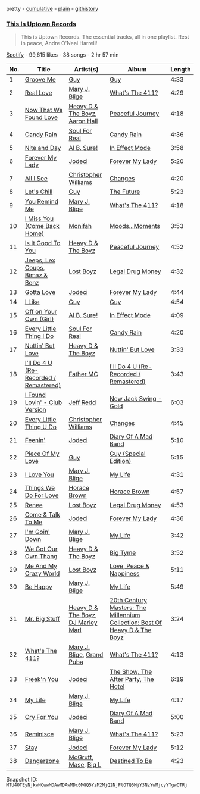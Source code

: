 pretty - [cumulative](/playlists/cumulative/37i9dQZF1DX7zDoGkCTwrF.md) - [plain](/playlists/plain/37i9dQZF1DX7zDoGkCTwrF) - [githistory](https://github.githistory.xyz/mackorone/spotify-playlist-archive/blob/main/playlists/plain/37i9dQZF1DX7zDoGkCTwrF)

### [This Is Uptown Records](https://open.spotify.com/playlist/37i9dQZF1DX7zDoGkCTwrF)

> This is Uptown Records\. The essential tracks, all in one playlist\. Rest in peace, Andre O'Neal Harrell!

[Spotify](https://open.spotify.com/user/spotify) - 99,615 likes - 38 songs - 2 hr 57 min

| No. | Title | Artist(s) | Album | Length |
|---|---|---|---|---|
| 1 | [Groove Me](https://open.spotify.com/track/7t4rA2AxpG7yAhgRwopfn2) | [Guy](https://open.spotify.com/artist/2IBPIcSkvQZyoaVfoyZKE8) | [Guy](https://open.spotify.com/album/1b4uW38DLtC6GlGr39AGHc) | 4:33 |
| 2 | [Real Love](https://open.spotify.com/track/3XG801WWhqC753dekEBkMt) | [Mary J\. Blige](https://open.spotify.com/artist/1XkoF8ryArs86LZvFOkbyr) | [What's The 411?](https://open.spotify.com/album/5Q3xLiKnY4ShDuQda7qfg2) | 4:29 |
| 3 | [Now That We Found Love](https://open.spotify.com/track/1KONmY3enP3r3nIPQidWAy) | [Heavy D & The Boyz](https://open.spotify.com/artist/4KHdmkq99PXA6QEJ2lKpA3), [Aaron Hall](https://open.spotify.com/artist/772SIFJQiXTCfxncTK1UMn) | [Peaceful Journey](https://open.spotify.com/album/4bAwnTaD8QcruiVdb1zzzY) | 4:18 |
| 4 | [Candy Rain](https://open.spotify.com/track/4j1Bk0BEIGCF9hR7cSwl9d) | [Soul For Real](https://open.spotify.com/artist/296LotOmbj7eOX7r9l46fK) | [Candy Rain](https://open.spotify.com/album/0GmC4fd7RwxsFoo5Ht4nKp) | 4:36 |
| 5 | [Nite and Day](https://open.spotify.com/track/3r0Rhl5Zdo9YjACZNsaBvN) | [Al B\. Sure!](https://open.spotify.com/artist/1fvz0vd4P0LNMkAysF1ivk) | [In Effect Mode](https://open.spotify.com/album/3RjOQ5eRm9f5kf6ysRpByu) | 3:58 |
| 6 | [Forever My Lady](https://open.spotify.com/track/2pY99npaZKTVAyw2DhV9Bo) | [Jodeci](https://open.spotify.com/artist/1eNkUXHPaXyuyC8NAgzykK) | [Forever My Lady](https://open.spotify.com/album/2u41wsU4YVTbtOTCapKLe7) | 5:20 |
| 7 | [All I See](https://open.spotify.com/track/0TEPE1KMWY0satuZIBtuRt) | [Christopher Williams](https://open.spotify.com/artist/27TmRLInIAVyWyU14KlALf) | [Changes](https://open.spotify.com/album/0POYPvGgqNdWX1G3BQBncS) | 4:20 |
| 8 | [Let's Chill](https://open.spotify.com/track/12soRJf1RZRsCd0QUnJUYL) | [Guy](https://open.spotify.com/artist/2IBPIcSkvQZyoaVfoyZKE8) | [The Future](https://open.spotify.com/album/3zuoynFUwVMW9cUl7V5I0q) | 5:23 |
| 9 | [You Remind Me](https://open.spotify.com/track/3IuJXTVipz0DGz70MaCfgW) | [Mary J\. Blige](https://open.spotify.com/artist/1XkoF8ryArs86LZvFOkbyr) | [What's The 411?](https://open.spotify.com/album/5Q3xLiKnY4ShDuQda7qfg2) | 4:18 |
| 10 | [I Miss You \(Come Back Home\)](https://open.spotify.com/track/6nXzKd8oA6N1qgG1vMZUKe) | [Monifah](https://open.spotify.com/artist/7peqq4aACFkBwIWGG0YRJ9) | [Moods...Moments](https://open.spotify.com/album/3yjR5bvHW4y0REaZKaARa3) | 3:53 |
| 11 | [Is It Good To You](https://open.spotify.com/track/4WHQzXnWyTlE1UOmmxRDOw) | [Heavy D & The Boyz](https://open.spotify.com/artist/4KHdmkq99PXA6QEJ2lKpA3) | [Peaceful Journey](https://open.spotify.com/album/4bAwnTaD8QcruiVdb1zzzY) | 4:52 |
| 12 | [Jeeps, Lex Coups, Bimaz & Benz](https://open.spotify.com/track/02nH7HXbs3i9kdWef9or8E) | [Lost Boyz](https://open.spotify.com/artist/0OtigLoCgLYvXnMxbE5qH5) | [Legal Drug Money](https://open.spotify.com/album/6DciMZgZkLpqsjJUd5XgpF) | 4:32 |
| 13 | [Gotta Love](https://open.spotify.com/track/0KUJ1RLzab3hAB1ttlnSga) | [Jodeci](https://open.spotify.com/artist/1eNkUXHPaXyuyC8NAgzykK) | [Forever My Lady](https://open.spotify.com/album/2u41wsU4YVTbtOTCapKLe7) | 4:44 |
| 14 | [I Like](https://open.spotify.com/track/67j0ZucyzdfMGWLe2kh6Ze) | [Guy](https://open.spotify.com/artist/2IBPIcSkvQZyoaVfoyZKE8) | [Guy](https://open.spotify.com/album/1b4uW38DLtC6GlGr39AGHc) | 4:54 |
| 15 | [Off on Your Own \(Girl\)](https://open.spotify.com/track/2GRMJEIAvKlqJd9UHZTjRD) | [Al B\. Sure!](https://open.spotify.com/artist/1fvz0vd4P0LNMkAysF1ivk) | [In Effect Mode](https://open.spotify.com/album/3RjOQ5eRm9f5kf6ysRpByu) | 4:09 |
| 16 | [Every Little Thing I Do](https://open.spotify.com/track/5u3rsmRYRSKJpFHXPT4p07) | [Soul For Real](https://open.spotify.com/artist/296LotOmbj7eOX7r9l46fK) | [Candy Rain](https://open.spotify.com/album/0GmC4fd7RwxsFoo5Ht4nKp) | 4:20 |
| 17 | [Nuttin' But Love](https://open.spotify.com/track/43JSZNyRzLa3nD9W0hfD48) | [Heavy D & The Boyz](https://open.spotify.com/artist/4KHdmkq99PXA6QEJ2lKpA3) | [Nuttin' But Love](https://open.spotify.com/album/3WIm2cGDu6bRWAJDFhbgeK) | 3:33 |
| 18 | [I'll Do 4 U \(Re\-Recorded / Remastered\)](https://open.spotify.com/track/7zyLObYw4QUKQDyZOb4J0Y) | [Father MC](https://open.spotify.com/artist/6LYeatSMMLGVN0DPtMkmTM) | [I'll Do 4 U \(Re\-Recorded / Remastered\)](https://open.spotify.com/album/14HYMxFhpgDIr9cci1u0kt) | 3:43 |
| 19 | [I Found Lovin' \- Club Version](https://open.spotify.com/track/3cfPqYM4RsTvMUZSCLJBZU) | [Jeff Redd](https://open.spotify.com/artist/4pQtCciYtP1aEqpcFnqiy4) | [New Jack Swing \- Gold](https://open.spotify.com/album/7JHcFFEHxlkXWf0W6UIVk8) | 6:03 |
| 20 | [Every Little Thing U Do](https://open.spotify.com/track/6g9wUkxTf1MkfURIFHNTSK) | [Christopher Williams](https://open.spotify.com/artist/27TmRLInIAVyWyU14KlALf) | [Changes](https://open.spotify.com/album/0POYPvGgqNdWX1G3BQBncS) | 4:45 |
| 21 | [Feenin'](https://open.spotify.com/track/0IyGPlGWkWZubMgC3qdBWz) | [Jodeci](https://open.spotify.com/artist/1eNkUXHPaXyuyC8NAgzykK) | [Diary Of A Mad Band](https://open.spotify.com/album/41pgxrq2gjdSsGnqofrHGj) | 5:10 |
| 22 | [Piece Of My Love](https://open.spotify.com/track/4H0ZQZqKL19tJxi1cSjtey) | [Guy](https://open.spotify.com/artist/2IBPIcSkvQZyoaVfoyZKE8) | [Guy \(Special Edition\)](https://open.spotify.com/album/0OQFSlarAIy9dNEAMFiHXr) | 5:15 |
| 23 | [I Love You](https://open.spotify.com/track/1BrygDkHQpsLoH93nbTjtj) | [Mary J\. Blige](https://open.spotify.com/artist/1XkoF8ryArs86LZvFOkbyr) | [My Life](https://open.spotify.com/album/1OQ5l5rHKqUumPpn559zJC) | 4:31 |
| 24 | [Things We Do For Love](https://open.spotify.com/track/2fzKLDa3YlAJ1Qkkxm5ZqH) | [Horace Brown](https://open.spotify.com/artist/5Ag2Y0TZZusl7Ky6dBjvuE) | [Horace Brown](https://open.spotify.com/album/7mTHBGzO1TsYZv5yAd89v1) | 4:57 |
| 25 | [Renee](https://open.spotify.com/track/71mNLAZsr1frFhpCa3JI8G) | [Lost Boyz](https://open.spotify.com/artist/0OtigLoCgLYvXnMxbE5qH5) | [Legal Drug Money](https://open.spotify.com/album/6DciMZgZkLpqsjJUd5XgpF) | 4:53 |
| 26 | [Come & Talk To Me](https://open.spotify.com/track/63uR29DnkNPUiorL30cHnj) | [Jodeci](https://open.spotify.com/artist/1eNkUXHPaXyuyC8NAgzykK) | [Forever My Lady](https://open.spotify.com/album/2u41wsU4YVTbtOTCapKLe7) | 4:36 |
| 27 | [I'm Goin' Down](https://open.spotify.com/track/0I5mUa3CZPcsrWwlUmTWkV) | [Mary J\. Blige](https://open.spotify.com/artist/1XkoF8ryArs86LZvFOkbyr) | [My Life](https://open.spotify.com/album/1OQ5l5rHKqUumPpn559zJC) | 3:42 |
| 28 | [We Got Our Own Thang](https://open.spotify.com/track/0yndiszlOMgxOu3y2vKZvB) | [Heavy D & The Boyz](https://open.spotify.com/artist/4KHdmkq99PXA6QEJ2lKpA3) | [Big Tyme](https://open.spotify.com/album/2RDUJixbxpkSdNdDLR4LL8) | 3:52 |
| 29 | [Me And My Crazy World](https://open.spotify.com/track/5Sl4762Gx7mbUV9R8Mrbut) | [Lost Boyz](https://open.spotify.com/artist/0OtigLoCgLYvXnMxbE5qH5) | [Love, Peace & Nappiness](https://open.spotify.com/album/1vim3noQulpNnLf8msDHgP) | 5:11 |
| 30 | [Be Happy](https://open.spotify.com/track/5X82VFLvjpeWQlTSShqqj0) | [Mary J\. Blige](https://open.spotify.com/artist/1XkoF8ryArs86LZvFOkbyr) | [My Life](https://open.spotify.com/album/1OQ5l5rHKqUumPpn559zJC) | 5:49 |
| 31 | [Mr\. Big Stuff](https://open.spotify.com/track/1mebaW0RoNJGgnJ42JuZyp) | [Heavy D & The Boyz](https://open.spotify.com/artist/4KHdmkq99PXA6QEJ2lKpA3), [DJ Marley Marl](https://open.spotify.com/artist/57CcS2fO7MFSQkuzW6TWxX) | [20th Century Masters: The Millennium Collection: Best Of Heavy D & The Boyz](https://open.spotify.com/album/3ukqMHsEadxDwGV1eMyxG3) | 3:24 |
| 32 | [What's The 411?](https://open.spotify.com/track/4a5lccycZkignXqPJpjft6) | [Mary J\. Blige](https://open.spotify.com/artist/1XkoF8ryArs86LZvFOkbyr), [Grand Puba](https://open.spotify.com/artist/6IjhOxJSTPh15KgFTSZ68K) | [What's The 411?](https://open.spotify.com/album/5Q3xLiKnY4ShDuQda7qfg2) | 4:13 |
| 33 | [Freek'n You](https://open.spotify.com/track/43sNw9nvGYGLYnNiwI8oMZ) | [Jodeci](https://open.spotify.com/artist/1eNkUXHPaXyuyC8NAgzykK) | [The Show, The After Party, The Hotel](https://open.spotify.com/album/5tincGtQaRD1QoXAT0PELz) | 6:19 |
| 34 | [My Life](https://open.spotify.com/track/7ytES33eLYS9WaZLKqWfYM) | [Mary J\. Blige](https://open.spotify.com/artist/1XkoF8ryArs86LZvFOkbyr) | [My Life](https://open.spotify.com/album/1OQ5l5rHKqUumPpn559zJC) | 4:17 |
| 35 | [Cry For You](https://open.spotify.com/track/3RNvMhYFEwpCgPnDGKR5MB) | [Jodeci](https://open.spotify.com/artist/1eNkUXHPaXyuyC8NAgzykK) | [Diary Of A Mad Band](https://open.spotify.com/album/41pgxrq2gjdSsGnqofrHGj) | 5:00 |
| 36 | [Reminisce](https://open.spotify.com/track/0EWT5JnKOf6saRn4ASff3j) | [Mary J\. Blige](https://open.spotify.com/artist/1XkoF8ryArs86LZvFOkbyr) | [What's The 411?](https://open.spotify.com/album/5Q3xLiKnY4ShDuQda7qfg2) | 5:23 |
| 37 | [Stay](https://open.spotify.com/track/0JukF7Yf5qF10ntu6lpJ5I) | [Jodeci](https://open.spotify.com/artist/1eNkUXHPaXyuyC8NAgzykK) | [Forever My Lady](https://open.spotify.com/album/2u41wsU4YVTbtOTCapKLe7) | 5:12 |
| 38 | [Dangerzone](https://open.spotify.com/track/6c9pBKOBiiXuhEFPeh9qlQ) | [McGruff](https://open.spotify.com/artist/0ZlMjCphI76sWiRzsM88RQ), [Mase](https://open.spotify.com/artist/1wiBLzTI7z9RUwEpNPdFT6), [Big L](https://open.spotify.com/artist/30fiiwr2EeZp1tAhzYCmyM) | [Destined To Be](https://open.spotify.com/album/62v2khLr3RK4x9Y2WL1OmL) | 4:23 |

Snapshot ID: `MTU4OTEyNjkwNCwwMDAwMDAwMDc0MGQ5YzM2MjQ2NjFlOTQ5MjY3NzYwMjcyYTgwOTRj`
